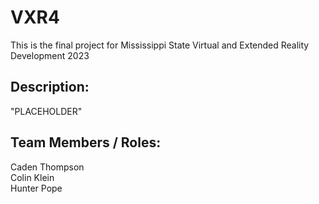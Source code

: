 # VXR4
 This is the final project for Mississippi State Virtual and Extended Reality Development 2023
## Description:
"PLACEHOLDER"
## Team Members / Roles:
Caden Thompson <br>
Colin Klein <br>
Hunter Pope <br>
